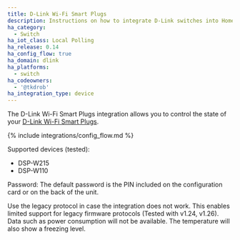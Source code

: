 ```yaml
---
title: D-Link Wi-Fi Smart Plugs
description: Instructions on how to integrate D-Link switches into Home Assistant.
ha_category:
  - Switch
ha_iot_class: Local Polling
ha_release: 0.14
ha_config_flow: true
ha_domain: dlink
ha_platforms:
  - switch
ha_codeowners:
  - '@tkdrob'
ha_integration_type: device
---
```


The D-Link Wi-Fi Smart Plugs integration allows you to control the state of your [D-Link Wi-Fi Smart Plugs](https://us.dlink.com/en/consumer/smart-home).

{% include integrations/config_flow.md %}

Supported devices (tested):

- DSP-W215
- DSP-W110

Password: The default password is the PIN included on the configuration card or on the back of the unit.

Use the legacy protocol in case the integration does not work. This enables limited support for legacy firmware protocols (Tested with v1.24, v1.26). Data such as power consumption will not be available. The temperature will also show a freezing level.
